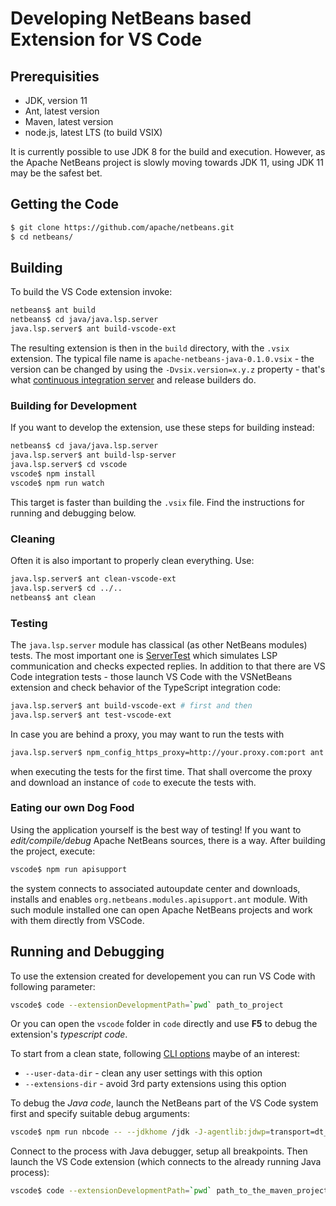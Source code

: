 # Developing NetBeans based Extension for VS Code

<!--

    Licensed to the Apache Software Foundation (ASF) under one
    or more contributor license agreements.  See the NOTICE file
    distributed with this work for additional information
    regarding copyright ownership.  The ASF licenses this file
    to you under the Apache License, Version 2.0 (the
    "License"); you may not use this file except in compliance
    with the License.  You may obtain a copy of the License at

      http://www.apache.org/licenses/LICENSE-2.0

    Unless required by applicable law or agreed to in writing,
    software distributed under the License is distributed on an
    "AS IS" BASIS, WITHOUT WARRANTIES OR CONDITIONS OF ANY
    KIND, either express or implied.  See the License for the
    specific language governing permissions and limitations
    under the License.

-->

## Prerequisities

- JDK, version 11
- Ant, latest version
- Maven, latest version
- node.js, latest LTS (to build VSIX)

It is currently possible to use JDK 8 for the build and execution.
However, as the Apache NetBeans project is slowly moving towards JDK 11,
using JDK 11 may be the safest bet.

## Getting the Code

```bash
$ git clone https://github.com/apache/netbeans.git
$ cd netbeans/
```

## Building

To build the VS Code extension invoke:

```bash
netbeans$ ant build
netbeans$ cd java/java.lsp.server
java.lsp.server$ ant build-vscode-ext
```
The resulting extension is then in the `build` directory, with the `.vsix` extension.
The typical file name is `apache-netbeans-java-0.1.0.vsix` - the version can be
changed by using the `-Dvsix.version=x.y.z` property - that's what
[continuous integration server](https://ci-builds.apache.org/job/Netbeans/job/netbeans-vscode/)
and release builders do.

### Building for Development

If you want to develop the extension, use these steps for building instead:

```bash
netbeans$ cd java/java.lsp.server
java.lsp.server$ ant build-lsp-server
java.lsp.server$ cd vscode
vscode$ npm install
vscode$ npm run watch
```

This target is faster than building the `.vsix` file. Find the instructions
for running and debugging below.

### Cleaning

Often it is also important to properly clean everything. Use:

```bash
java.lsp.server$ ant clean-vscode-ext
java.lsp.server$ cd ../..
netbeans$ ant clean
```

### Testing

The `java.lsp.server` module has classical (as other NetBeans modules) tests.
The most important one is [ServerTest](https://github.com/apache/netbeans/blob/master/java/java.lsp.server/test/unit/src/org/netbeans/modules/java/lsp/server/protocol/ServerTest.java)
which simulates LSP communication and checks expected replies. In addition to
that there are VS Code integration tests - those launch VS Code with the
VSNetBeans extension and check behavior of the TypeScript integration code:

```bash
java.lsp.server$ ant build-vscode-ext # first and then
java.lsp.server$ ant test-vscode-ext
```

In case you are behind a proxy, you may want to run the tests with

```bash
java.lsp.server$ npm_config_https_proxy=http://your.proxy.com:port ant test-vscode-ext
```

when executing the tests for the first time. That shall overcome the proxy
and download an instance of `code` to execute the tests with.

### Eating our own Dog Food

Using the application yourself is the best way of testing! If you want to
_edit/compile/debug_ Apache NetBeans sources, there is a way. After building
the project, execute:

```bash
vscode$ npm run apisupport
```

the system connects to associated autoupdate center and downloads, installs
and enables `org.netbeans.modules.apisupport.ant` module. With such module installed
one can open Apache NetBeans projects and work with them directly from VSCode.

## Running and Debugging

To use the extension created for developement you can run VS Code with
following parameter:

```bash
vscode$ code --extensionDevelopmentPath=`pwd` path_to_project
```

Or you can open the `vscode` folder in `code` directly and use **F5** to
debug the extension's *typescript code*.

To start from a clean state, following
[CLI options](https://code.visualstudio.com/docs/editor/command-line)
maybe of an interest:
- `--user-data-dir` - clean any user settings with this option
- `--extensions-dir` - avoid 3rd party extensions using this option

To debug the *Java code*, launch the NetBeans part of the VS Code system first
and specify suitable debug arguments:

```bash
vscode$ npm run nbcode -- --jdkhome /jdk -J-agentlib:jdwp=transport=dt_socket,server=y,suspend=n,address=8000
```

Connect to the process with Java debugger, setup all breakpoints. Then launch
the VS Code extension (which connects to the already running Java process):

```bash
vscode$ code --extensionDevelopmentPath=`pwd` path_to_the_maven_project
```

